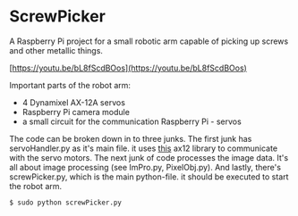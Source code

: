 # ScrewPicker

A Raspberry Pi project for a small robotic arm capable of picking up screws and other metallic things.

[https://youtu.be/bL8fScdBOos](https://youtu.be/bL8fScdBOos)

Important parts of the robot arm:

- 4 Dynamixel AX-12A servos
- Raspberry Pi camera module
- a small circuit for the communication Raspberry Pi - servos

The code can be broken down in to three junks. The first junk has servoHandler.py as it's main file. it uses [this](https://github.com/thiagohersan/memememe/tree/master/Python/ax12) ax12 library
to communicate with the servo motors. The next junk of code processes the image data. It's all about image processing (see ImPro.py, PixelObj.py).
And lastly, there's screwPicker.py, which is the main python-file. it should be executed to start the robot arm.

```engine='sh'
$ sudo python screwPicker.py
```

